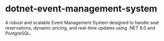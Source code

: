 # dotnet-event-management-system
A robust and scalable Event Management System designed to handle seat reservations, dynamic pricing, and real-time updates using .NET 8.0 and PostgreSQL.
